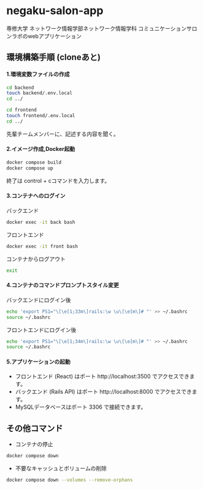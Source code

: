 # negaku-salon-app
専修大学 ネットワーク情報学部ネットワーク情報学科
コミュニケーションサロンラボのwebアプリケーション

## 環境構築手順 (cloneあと)

#### 1.環境変数ファイルの作成

```bash
cd backend
touch backend/.env.local
cd ../

cd frontend
touch frontend/.env.local
cd ../
```
先輩チームメンバーに、記述する内容を聞く。


#### 2.イメージ作成,Docker起動

```bash
docker compose build
docker compose up
```
終了は control + cコマンドを入力します。

#### 3.コンテナへのログイン
バックエンド
```bash
docker exec -it back bash
```
フロントエンド
```bash
docker exec -it front bash
```
コンテナからログアウト
```bash
exit
```

#### 4.コンテナのコマンドプロンプトスタイル変更
バックエンドにログイン後
```bash
echo 'export PS1="\[\e[1;33m\]rails:\w \u\[\e[m\]# "' >> ~/.bashrc
source ~/.bashrc
```
フロントエンドにログイン後
```bash
echo 'export PS1="\[\e[1;34m\]rails:\w \u\[\e[m\]# "' >> ~/.bashrc
source ~/.bashrc
```

#### 5.アプリケーションの起動
- フロントエンド (React) はポート http://localhost:3500 でアクセスできます。
- バックエンド (Rails API) はポート http://localhost:8000 でアクセスできます。
- MySQLデータベースはポート 3306 で接続できます。


## その他コマンド
- コンテナの停止
```bash
docker compose down
```
- 不要なキャッシュとボリュームの削除
```bash
docker compose down --volumes --remove-orphans
```